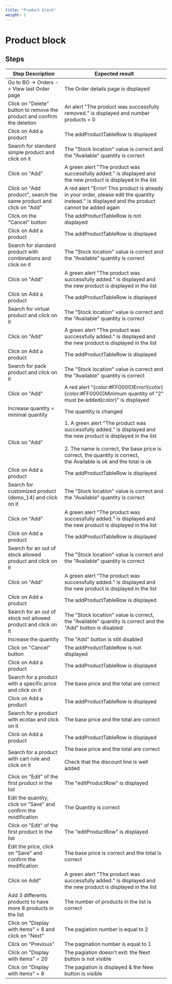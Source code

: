 ```yaml
---
title: "Product block"
weight: 2
---
```


# Product block
## Steps
| Step Description | Expected result |
| ----- | ----- |
| Go to BO -> Orders -> View last Order page | The Order details page is displayed |
| Click on "Delete" button to remove the product and confirm the deletion | An alert "The product was successfully removed." is displayed and number products = 0 |
| Click on Add a product | The addProductTableRow is displayed |
| Search for standard simple product and click on it | The "Stock location" value is correct and the "Available" quantity is correct |
| Click on "Add" | A green alert "The product was successfully added." is displayed and the new product is displayed in the list |
| Click on "Add product", search the same product and click on "Add" | A red alert "Error! This product is already in your order, please edit the quantity instead." is displayed and the product cannot be added again |
| Click on the "Cancel" button | The addProductTableRow is not displayed |
| Click on Add a product | The addProductTableRow is displayed |
| Search for standard product with combinations and click on it | The "Stock location" value is correct and the "Available" quantity is correct |
| Click on "Add" | A green alert "The product was successfully added." is displayed and the new product is displayed in the list |
| Click on Add a product | The addProductTableRow is displayed |
| Search for virtual product and click on it | The "Stock location" value is correct and the "Available" quantity is correct |
| Click on "Add" | A green alert "The product was successfully added." is displayed and the new product is displayed in the list |
| Click on Add a product | The addProductTableRow is displayed |
| Search for pack product and click on it | The "Stock location" value is correct and the "Available" quantity is correct |
| Click on "Add" | A red alert "{color:#FF0000}Error!{color}<br>{color:#FF0000}Minimum quantity of "2" must be added{color}" is displayed |
| Increase quantity = minimal quantity | The quantity is changed |
| Click on "Add" | 1. A green alert "The product was successfully added." is displayed and the new product is displayed in the list<br><br>2. The name is correct, the base price is correct, the quantity is correct, the Available is ok and the total is ok |
| Click on Add a product | The addProductTableRow is displayed |
| Search for customized product (demo_14) and click on it | The "Stock location" value is correct and the "Available" quantity is correct |
| Click on "Add" | A green alert "The product was successfully added." is displayed and the new product is displayed in the list |
| Click on Add a product | The addProductTableRow is displayed |
| Search for an out of stock allowed product and click on it | The "Stock location" value is correct and the "Available" quantity is correct |
| Click on "Add" | A green alert "The product was successfully added." is displayed and the new product is displayed in the list |
| Click on Add a product | The addProductTableRow is displayed |
| Search for an out of stock not allowed product and click on it | The "Stock location" value is correct,  the "Available" quantity is correct and the "Add" button is disabled |
| Increase the quantity | The "Add" button is still disabled |
| Click on "Cancel" button | The addProductTableRow is not displayed |
| Click on Add a product | The addProductTableRow is displayed |
| Search for a product with a specific price and click on it | The base price and the total are correct |
| Click on Add a product | The addProductTableRow is displayed |
| Search for a product with ecotax and click on it | The base price and the total are correct |
| Click on Add a product | The addProductTableRow is displayed |
| Search for a product with cart rule and click on it | The base price and the total are correct <br><br>Check that the discount line is well added |
| Click on "Edit" of the first product in the list | The "editProductRow" is displayed |
| Edit the quantity, click on "Save" and confirm the modification | The Quantity is correct |
| Click on "Edit" of the first product in the list | The "editProductRow" is displayed |
| Edit the price, click on "Save" and confirm the modification | The base price is correct and the total is correct |
| Click on Add" | A green alert "The product was successfully added." is displayed and the new product is displayed in the list |
| Add 3 differents products to have more 8 products in the list | The number of products in the list is correct |
| Click on "Display with items" = 8 and click on "Next" | The pagiation number is equal to 2 |
| Click on "Previous" | The pagination number is equal to 1 |
| Click on "Display with items" = 20 | The pagiation doesn't exit: the Next button is not visible |
| Click on "Display with items" = 8 | The pagiation is displayed & the New button is visible |
